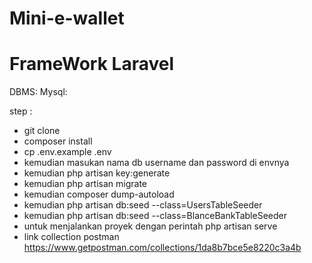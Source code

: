 # Mini-e-wallet
# FrameWork Laravel
DBMS: Mysql: 

step :
- git clone 
- composer install
- cp .env.example .env
- kemudian masukan nama db username dan password di envnya
- kemudian php artisan key:generate
- kemudian php artisan migrate
- kemudian composer dump-autoload
- kemudian php artisan db:seed --class=UsersTableSeeder
- kemudian php artisan db:seed --class=BlanceBankTableSeeder
- untuk menjalankan proyek dengan perintah php artisan serve
- link collection postman https://www.getpostman.com/collections/1da8b7bce5e8220c3a4b




